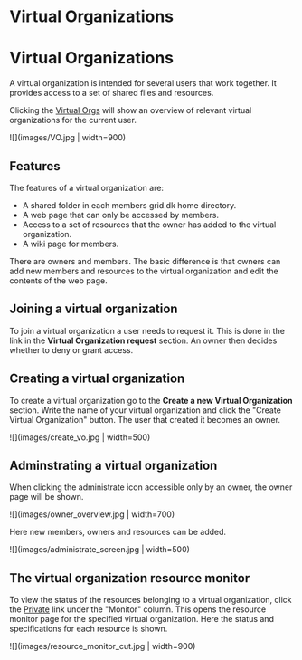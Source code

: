 # Virtual Organizations

# Virtual Organizations

A virtual organization is intended for several users that work together. It provides access to a set of shared files and resources.

Clicking the <a href="https://portal.grid.dk/cgi-bin/vgridadmin.py">Virtual Orgs</a> will show an overview of relevant virtual organizations for the current user.

![](images/VO.jpg | width=900)


## Features

The features of a virtual organization are:
  - A shared folder in each members grid.dk home directory.
  - A web page that can only be accessed by members.
  - Access to a set of resources that the owner has added to the virtual organization.
  - A wiki page for members.

There are owners and members. The basic difference is that owners can add new members and resources to the virtual organization and edit the contents of the web page.

## Joining a virtual organization

To join a virtual organization a user needs to request it. This is done in the link in the **Virtual Organization request** section. An owner then decides whether to deny or grant access. 

## Creating a virtual organization

To create a virtual organization go to the **Create a new Virtual Organization** section. Write the name of your virtual organization and click the "Create Virtual Organization" button. The user that created it becomes an owner. 

![](images/create_vo.jpg | width=500)


## Adminstrating a virtual organization

When clicking the administrate icon accessible only by an owner, the owner page will be shown. 

![](images/owner_overview.jpg | width=700)

Here new members, owners and resources can be added.

![](images/administrate_screen.jpg | width=500)

## The virtual organization resource monitor

To view the status of the resources belonging to a virtual organization, click the <a href="https://portal.grid.dk/cgi-bin/showvgridmonitor.py?vgrid_name=Generic">Private</a> link under the "Monitor" column. This opens the resource monitor page for the specified virtual organization. Here the status and specifications for each resource is shown.

![](images/resource_monitor_cut.jpg | width=900)